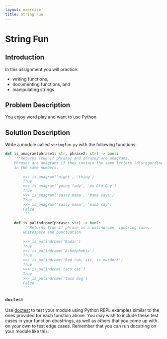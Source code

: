```yaml
---
layout: exercise
title: String Fun
---
```


# String Fun

## Introduction

In this assignment you will practice:

- writing functions,
- documenting functions, and
- manipulating strings.

## Problem Description

You enjoy word play and want to use Python 

## Solution Description

Write a module called `stringfun.py` with the following functions:

```python
def is_anagram(phrase1: str, phrase2: str) -> bool:
    '''Returns True if phrase1 and phrase2 are anagrams.  
    Phrases are anagrams if they contain the same letters (disregarding case)
    in the same numbers.
        
        >>> is_anagram('night', 'thing')
        True
        >>> is_anagram('young lady', 'An Old Guy')
        True 
        >>> is_anagram('sassy mama', 'mama says')
        True
        >>> is_anagram('sassy mama', 'mama say')
        False
        '''
    
    def is_palindrome(phrase: str) -> bool:
        '''Returns True if phrase is a palindrome, ignoring case, 
        whitespace and punctuation.
        
        >>> is_palindrome('Radar')
        True
        >>> is_palindrome('Aibohphobia')
        True
        >>> is_palindrome('Red rum, sir, is murder!')
        True
        >>> is_palindrom('taco cat')
        True
        >>> is_palindrome('taco dog')
        False
        '''
```


### `doctest`

Use [doctest](https://docs.python.org/3/library/doctest.html) to test your module using Python REPL examples similar to the ones provided for each function above.  You may wish to include these test cases in your function docstrings, as well as others that you come up with on your own to test edge cases.  Remember that you can run docstring on your module like this:
